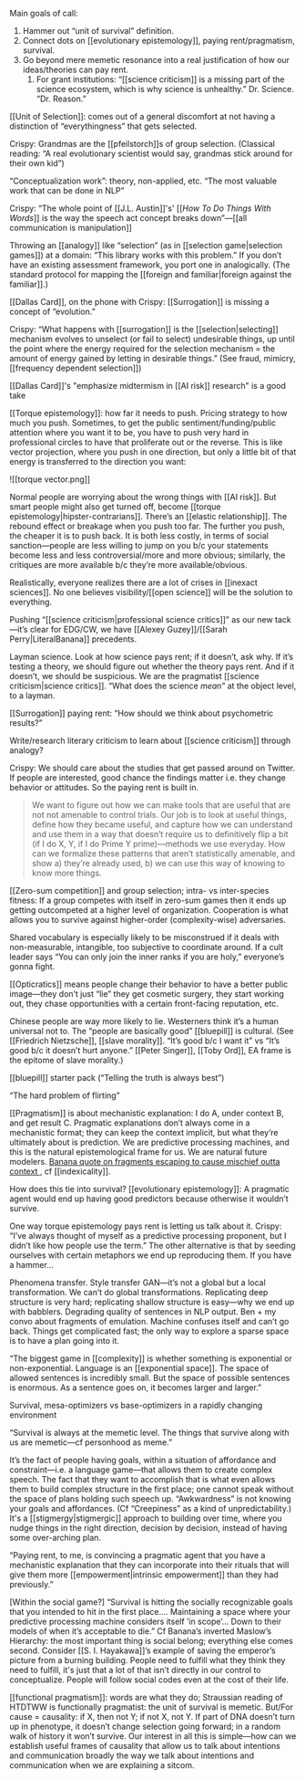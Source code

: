 Main goals of call:

1. Hammer out “unit of survival” definition.
2. Connect dots on [[evolutionary epistemology]], paying rent/pragmatism, survival.
3. Go beyond mere memetic resonance into a real justification of how our ideas/theories can pay rent.
    1. For grant institutions: “[[science criticism]] is a missing part of the science ecosystem, which is why science is unhealthy.” Dr. Science. “Dr. Reason.”

[[Unit of Selection]]: comes out of a general discomfort at not having a distinction of “everythingness” that gets selected.

Crispy: Grandmas are the [[pfeilstorch]]s of group selection. (Classical reading: “A real evolutionary scientist would say, grandmas stick around for their own kid”)

“Conceptualization work”: theory, non-applied, etc. “The most valuable work that can be done in NLP”

Crispy: “The whole point of [[J.L. Austin]]'s' [[_How To Do Things With Words_]] is the way the speech act concept breaks down”—[[all communication is manipulation]]

Throwing an [[analogy]] like “selection” (as in [[selection game|selection games]]) at a domain: “This library works with this problem.” If you don’t have an existing assessment framework, you port one in analogically. (The standard protocol for mapping the [[foreign and familiar|foreign against the familiar]].)

[[Dallas Card]], on the phone with Crispy: [[Surrogation]] is missing a concept of “evolution.”

Crispy: “What happens with [[surrogation]] is the [[selection|selecting]] mechanism evolves to unselect (or fail to select) undesirable things, up until the point where the energy required for the selection mechanism = the amount of energy gained by letting in desirable things.” (See fraud, mimicry, [[frequency dependent selection]])

[[Dallas Card]]'s "emphasize midtermism in [[AI risk]] research" is a good take

[[Torque epistemology]]: how far it needs to push. Pricing strategy to how much you push. Sometimes, to get the public sentiment/funding/public attention where you want it to be, you have to push very hard in professional circles to have that proliferate out or the reverse. This is like vector projection, where you push in one direction, but only a little bit of that energy is transferred to the direction you want:

![[torque vector.png]]

Normal people are worrying about the wrong things with [[AI risk]]. But smart people might also get turned off, become [[torque epistemology|hipster-contrarians]]. There’s an [[elastic relationship]]. The rebound effect or breakage when you push too far. The further you push, the cheaper it is to push back. It is both less costly, in terms of social sanction—people are less willing to jump on you b/c your statements become less and less controversial/more and more obvious; similarly, the critiques are more available b/c they’re more available/obvious.

Realistically, everyone realizes there are a lot of crises in [[inexact sciences]]. No one believes visibility/[[open science]] will be the solution to everything. 

Pushing “[[science criticism|professional science critics]]” as our new tack—it’s clear for EDG/CW, we have [[Alexey Guzey]]/[[Sarah Perry|LiteralBanana]] precedents.

Layman science. Look at how science pays rent; if it doesn’t, ask why. If it’s testing a theory, we should figure out whether the theory pays rent. And if it doesn’t, we should be suspicious. We are the pragmatist [[science criticism|science critics]]. “What does the science *mean*” at the object level, to a layman.

[[Surrogation]] paying rent: “How should we think about psychometric results?”

Write/research literary criticism to learn about [[science criticism]] through analogy?

Crispy: We should care about the studies that get passed around on Twitter. If people are interested, good chance the findings matter i.e. they change behavior or attitudes. So the paying rent is built in.

> We want to figure out how we can make tools that are useful that are not not amenable to control trials. Our job is to look at useful things, define how they became useful, and capture how we can understand and use them in a way that doesn’t require us to definitively flip a bit (if I do X, Y, if I do Prime Y prime)—methods we use everyday. How can we formalize these patterns that aren’t statistically amenable, and show a) they’re already used, b) we can use this way of knowing to know more things.

[[Zero-sum competition]] and group selection; intra- vs inter-species fitness: If a group competes with itself in zero-sum games then it ends up getting outcompeted at a higher level of organization. Cooperation is what allows you to survive against higher-order (complexity-wise) adversaries.

 Shared vocabulary is especially likely to be misconstrued if it deals with non-measurable, intangible, too subjective to coordinate around. If a cult leader says “You can only join the inner ranks if you are holy,” everyone’s gonna fight.

[[Opticratics]] means people change their behavior to have a better public image—they don’t just “lie” they get cosmetic surgery, they start working out, they chase opportunities with a certain front-facing reputation, etc.

Chinese people are way more likely to lie. Westerners think it’s a human universal not to. The “people are basically good” [[bluepill]] is cultural. (See [[Friedrich Nietzsche]], [[slave morality]]. “It’s good b/c I want it” vs “It’s good b/c it doesn’t hurt anyone.” [[Peter Singer]], [[Toby Ord]], EA frame is the epitome of slave morality.)

[[bluepill]] starter pack (“Telling the truth is always best”)

“The hard problem of flirting”

[[Pragmatism]] is about mechanistic explanation: I do A, under context B, and get result C. Pragmatic explanations don’t always come in a mechanistic format; they can keep the context implicit, but what they’re ultimately about is prediction. We are predictive processing machines, and this is the natural epistemological frame for us. We are natural future modelers. [Banana quote on fragments escaping to cause mischief outta context ](https://carcinisation.com/2020/01/27/ignorance-a-skilled-practice/), cf [[indexicality]]. 

How does this tie into survival? [[evolutionary epistemology]]: A pragmatic agent would end up having good predictors because otherwise it wouldn’t survive.

One way torque epistemology pays rent is letting us talk about it. Crispy: “I’ve always thought of myself as a predictive processing proponent, but I didn’t like how people use the term.” The other alternative is that by seeding ourselves with certain metaphors we end up reproducing them. If you have a hammer… 

Phenomena transfer. Style transfer GAN—it’s not a global but a local transformation. We can’t do global transformations. Replicating deep structure is very hard; replicating shallow structure is easy—why we end up with babblers. Degrading quality of sentences in NLP output. Ben + my convo about fragments of emulation. Machine confuses itself and can’t go back. Things get complicated fast; the only way to explore a sparse space is to have a plan going into it. 

“The biggest game in [[complexity]] is whether something is exponential or non-exponential. Language is an [[exponential space]]. The space of allowed sentences is incredibly small. But the space of possible sentences is enormous. As a sentence goes on, it becomes larger and larger.”

Survival, mesa-optimizers vs base-optimizers in a rapidly changing environment

“Survival is always at the memetic level. The things that survive along with us are memetic—cf personhood as meme.”

It’s the fact of people having goals, within a situation of affordance and constraint—i.e. a language game—that allows them to create complex speech. The fact that they want to accomplish that is what even allows them to build complex structure in the first place; one cannot speak without the space of plans holding such speech up. “Awkwardness” is not knowing your goals and affordances. (Cf “Creepiness” as a kind of unpredictability.) It's a [[stigmergy|stigmergic]] approach to building over time, where you nudge things in the right direction, decision by decision, instead of having some over-arching plan.

“Paying rent, to me, is convincing a pragmatic agent that you have a mechanistic explanation that they can incorporate into their rituals that will give them more [[empowerment|intrinsic empowerment]] than they had previously.”

[Within the social game?] “Survival is hitting the socially recognizable goals that you intended to hit in the first place…. Maintaining a space where your predictive processing machine considers itself ’in scope’… Down to their models of when it’s acceptable to die.” Cf Banana’s inverted Maslow’s Hierarchy: the most important thing is social belong; everything else comes second. Consider [[S. I. Hayakawa]]’s example of saving the emperor’s picture from a burning building. People need to fulfill what they think they need to fulfill, it's just that a lot of that isn’t directly in our control to conceptualize. People will follow social codes even at the cost of their life.

[[functional pragmatism]]: words are what they do; Straussian reading of HTDTWW is functionally pragmatist: the unit of survival is memetic. But/For cause = causality: if X, then not Y; if not X, not Y. If part of DNA doesn’t turn up in phenotype, it doesn’t change selection going forward; in a random walk of history it won’t survive. Our interest in all this is simple—how can we establish useful frames of causality that allow us to talk about intentions and communication broadly the way we talk about intentions and communication when we are explaining a sitcom.
